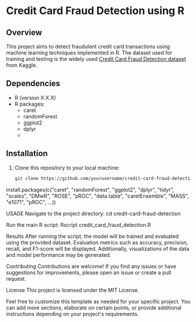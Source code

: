 # Credit Card Fraud Detection using R

## Overview
This project aims to detect fraudulent credit card transactions using machine learning techniques implemented in R. The dataset used for training and testing is the widely used [Credit Card Fraud Detection dataset](https://www.kaggle.com/mlg-ulb/creditcardfraud) from Kaggle.

## Dependencies
- R (version X.X.X)
- R packages:
  - caret
  - randomForest
  - ggplot2
  - dplyr
  - 

## Installation
1. Clone this repository to your local machine:
   ```bash
   git clone https://github.com/yourusername/credit-card-fraud-detection.git
install.packages(c("caret", "randomForest", "ggplot2", "dplyr", "tidyr", "scales", "DMwR", "ROSE", "pROC", "data.table", "caretEnsemble", "MASS", "e1071", "pROC", ...))

USAGE
Navigate to the project directory:
cd credit-card-fraud-detection

Run the main R script:
Rscript credit_card_fraud_detection.R

Results
After running the script, the model will be trained and evaluated using the provided dataset. Evaluation metrics such as accuracy, precision, recall, and F1-score will be displayed. Additionally, visualizations of the data and model performance may be generated.

Contributing
Contributions are welcome! If you find any issues or have suggestions for improvements, please open an issue or create a pull request.

License
This project is licensed under the MIT License.

Feel free to customize this template as needed for your specific project. You can add more sections, elaborate on certain points, or provide additional instructions depending on your project's requirements.




